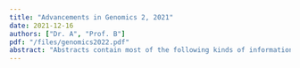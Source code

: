 ```yaml
---
title: "Advancements in Genomics 2, 2021"
date: 2021-12-16
authors: ["Dr. A", "Prof. B"]
pdf: "/files/genomics2022.pdf"
abstract: "Abstracts contain most of the following kinds of information in brief form. The body of your paper will, of course, develop and explain these ideas much more fully. As you will see in the samples below, the proportion of your abstract that you devote to each kind of information—and the sequence of that information—will vary, depending on the nature and genre of the paper that you are summarizing in your abstract. And in some cases, some of this information is implied, rather than stated explicitly. The Publication Manual of the American Psychological Association, which is widely used in the social sciences, gives specific guidelines for what to include in the abstract for different kinds of papers—for empirical studies, literature reviews or meta-analyses, theoretical papers, methodological papers, and case studies."
---
```

